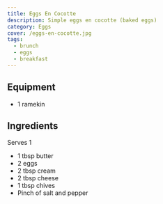 ```yaml
---
title: Eggs En Cocotte
description: Simple eggs en cocotte (baked eggs)
category: Eggs
cover: /eggs-en-cocotte.jpg
tags:
  - brunch
  - eggs
  - breakfast
---
```


## Equipment

- 1 ramekin

## Ingredients

Serves 1

- 1 tbsp butter
- 2 eggs
- 2 tbsp cream
- 2 tbsp cheese
- 1 tbsp chives
- Pinch of salt and pepper
